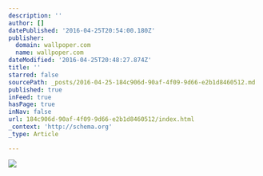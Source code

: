 ```yaml
---
description: ''
author: []
datePublished: '2016-04-25T20:54:00.180Z'
publisher:
  domain: wallpoper.com
  name: wallpoper.com
dateModified: '2016-04-25T20:48:27.874Z'
title: ''
starred: false
sourcePath: _posts/2016-04-25-184c906d-90af-4f09-9d66-e2b1d8460512.md
published: true
inFeed: true
hasPage: true
inNav: false
url: 184c906d-90af-4f09-9d66-e2b1d8460512/index.html
_context: 'http://schema.org'
_type: Article

---
```

![](http://wallpoper.com/images/00/30/25/57/between-the_00302557.jpg)